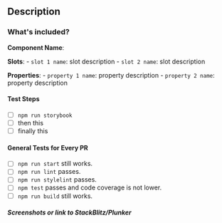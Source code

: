 ## Description

<!-- Talk about the great work you've done! -->

### What's included?

<!-- List features included in this PR -->

**Component Name**:

**Slots**: - `slot 1 name`: slot description - `slot 2 name`: slot description

**Properties**: - `property 1 name`: property description - `property 2 name`: property description

#### Test Steps

<!-- Add instructions on how to test your changes -->

- [ ] `npm run storybook`
- [ ] then this
- [ ] finally this

#### General Tests for Every PR

- [ ] `npm run start` still works.
- [ ] `npm run lint` passes.
- [ ] `npm run stylelint` passes.
- [ ] `npm test` passes and code coverage is not lower.
- [ ] `npm run build` still works.

##### Screenshots or link to StackBlitz/Plunker

<!-- Attach image/videos/gifs showcasing your work -->
